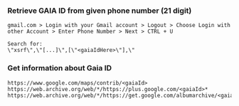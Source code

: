 ### Retrieve GAIA ID from given phone number (21 digit)
```
gmail.com > Login with your Gmail account > Logout > Choose Login with other Account > Enter Phone Number > Next > CTRL + U

Search for:
\"xsrf\",\"[...]\",[\"<gaiaIdHere>\"],\"
```

### Get information about Gaia ID
```
https://www.google.com/maps/contrib/<gaiaId>
https://web.archive.org/web/*/https://plus.google.com/<gaiaId>*
https://web.archive.org/web/*/https://get.google.com/albumarchive/<gaiaId>*
```

